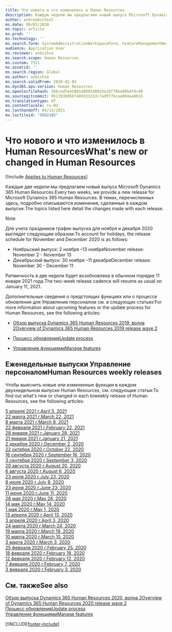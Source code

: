 ```yaml
---
title: Что нового и что изменилось в Human Resources
description: Каждую неделю мы предлагаем новый выпуск Microsoft Dynamics 365 Human Resources. В темах, перечисленных здесь, подробно описываются изменения, сделанные за каждую неделю.
author: andreabichsel
ms.date: 09/01/2020
ms.topic: article
ms.prod: ''
ms.technology: ''
ms.search.form: SystemAdministrationWorkspaceForm, FeatureManagementWorkspace
audience: Application User
ms.reviewer: anbichse
ms.search.scope: Human Resources
ms.custom: 7521
ms.assetid: ''
ms.search.region: Global
ms.author: anbichse
ms.search.validFrom: 2020-02-03
ms.dyn365.ops.version: Human Resources
ms.openlocfilehash: 2bbcedfe45801d0892d80d3e18f78be00bdfdc40
ms.sourcegitcommit: 951393b05bf409333cb3c7ad977bcaa804aa801b
ms.translationtype: HT
ms.contentlocale: ru-RU
ms.lasthandoff: 04/13/2021
ms.locfileid: "5892185"
---
```

# <a name="whats-new-or-changed-in-human-resources"></a><span data-ttu-id="c8df9-104">Что нового и что изменилось в Human Resources</span><span class="sxs-lookup"><span data-stu-id="c8df9-104">What's new or changed in Human Resources</span></span>

[!include [Applies to Human Resources](../includes/applies-to-hr.md)]

<span data-ttu-id="c8df9-105">Каждые две недели мы предлагаем новый выпуск Microsoft Dynamics 365 Human Resources.</span><span class="sxs-lookup"><span data-stu-id="c8df9-105">Every two weeks, we provide a new release for Microsoft Dynamics 365 Human Resources.</span></span> <span data-ttu-id="c8df9-106">В темах, перечисленных здесь, подробно описываются изменения, сделанные в каждом выпуске.</span><span class="sxs-lookup"><span data-stu-id="c8df9-106">The topics listed here detail the changes made with each release.</span></span>

>[!NOTE]
><span data-ttu-id="c8df9-107">Для учета праздников график выпуска для ноября и декабря 2020 выглядит следующим образом:</span><span class="sxs-lookup"><span data-stu-id="c8df9-107">To account for holidays, the release schedule for November and December 2020 is as follows:</span></span>
>
>- <span data-ttu-id="c8df9-108">Ноябрьский выпуск: 2 ноября –13 ноября</span><span class="sxs-lookup"><span data-stu-id="c8df9-108">November release: November 2 - November 13</span></span>
>- <span data-ttu-id="c8df9-109">Декабрьский выпуск: 30 ноября –11 декабря</span><span class="sxs-lookup"><span data-stu-id="c8df9-109">December release: November 30 - December 11</span></span>
> 
><span data-ttu-id="c8df9-110">Ритмичность в две недели будет возобновлена в обычном порядке 11 января 2021 года.</span><span class="sxs-lookup"><span data-stu-id="c8df9-110">The two-week release cadence will resume as usual on January 11, 2021.</span></span>

<span data-ttu-id="c8df9-111">Дополнительные сведения о предстоящих функциях или о процессе обновления для Управление персоналом см. в следующих статьях:</span><span class="sxs-lookup"><span data-stu-id="c8df9-111">For more information about upcoming features or the update process for Human Resources, see the following articles:</span></span> 

- [<span data-ttu-id="c8df9-112">Обзор выпуска Dynamics 365 Human Resources 2019, волна 2</span><span class="sxs-lookup"><span data-stu-id="c8df9-112">Overview of Dynamics 365 Human Resources 2019 release wave 2</span></span>](/dynamics365-release-plan/2019wave2/dynamics365-human-resources/)

- [<span data-ttu-id="c8df9-113">Процесс обновления</span><span class="sxs-lookup"><span data-stu-id="c8df9-113">Update process</span></span>](hr-admin-setup-update-process.md)

- [<span data-ttu-id="c8df9-114">Управление функциями</span><span class="sxs-lookup"><span data-stu-id="c8df9-114">Manage features</span></span>](hr-admin-manage-features.md)

## <a name="human-resources-weekly-releases"></a><span data-ttu-id="c8df9-115">Еженедельные выпуски Управление персоналом</span><span class="sxs-lookup"><span data-stu-id="c8df9-115">Human Resources weekly releases</span></span>

<span data-ttu-id="c8df9-116">Чтобы выяснить новые или измененные функции в каждом двухнедельном выпуске Human Resources, см. следующие статьи:</span><span class="sxs-lookup"><span data-stu-id="c8df9-116">To find out what's new or changed in each biweekly release of Human Resources, see the following articles:</span></span>

[<span data-ttu-id="c8df9-117">5 апреля 2021 г.</span><span class="sxs-lookup"><span data-stu-id="c8df9-117">April 5, 2021</span></span>](hr-whats-new-2021-04-05.md)</br>
[<span data-ttu-id="c8df9-118">22 марта 2021 г.</span><span class="sxs-lookup"><span data-stu-id="c8df9-118">March 22, 2021</span></span>](hr-whats-new-2021-03-22.md)</br>
[<span data-ttu-id="c8df9-119">8 марта 2021 г.</span><span class="sxs-lookup"><span data-stu-id="c8df9-119">March 8, 2021</span></span>](hr-whats-new-2021-03-08.md)</br>
[<span data-ttu-id="c8df9-120">22 февраля 2021 г.</span><span class="sxs-lookup"><span data-stu-id="c8df9-120">February 22, 2021</span></span>](hr-whats-new-2021-02-22.md)</br>
[<span data-ttu-id="c8df9-121">28 января 2021 г.</span><span class="sxs-lookup"><span data-stu-id="c8df9-121">January 28, 2021</span></span>](hr-whats-new-2021-01-28.md)</br>
[<span data-ttu-id="c8df9-122">21 января 2021 г.</span><span class="sxs-lookup"><span data-stu-id="c8df9-122">January 21, 2021</span></span>](hr-whats-new-2021-01-21.md)</br>
[<span data-ttu-id="c8df9-123">2 декабря 2020 г.</span><span class="sxs-lookup"><span data-stu-id="c8df9-123">December 2, 2020</span></span>](hr-whats-new-2020-12-02.md)</br>
[<span data-ttu-id="c8df9-124">22 октября 2020 г.</span><span class="sxs-lookup"><span data-stu-id="c8df9-124">October 22, 2020</span></span>](hr-whats-new-2020-10-22.md)</br>
[<span data-ttu-id="c8df9-125">16 сентября 2020 г.</span><span class="sxs-lookup"><span data-stu-id="c8df9-125">September 16, 2020</span></span>](hr-whats-new-2020-09-16.md)</br>
[<span data-ttu-id="c8df9-126">3 сентября 2020 г.</span><span class="sxs-lookup"><span data-stu-id="c8df9-126">September 3, 2020</span></span>](hr-whats-new-2020-09-03.md)</br>
[<span data-ttu-id="c8df9-127">20 августа 2020 г.</span><span class="sxs-lookup"><span data-stu-id="c8df9-127">August 20, 2020</span></span>](hr-whats-new-2020-08-20.md)</br>
[<span data-ttu-id="c8df9-128">6 августа 2020 г.</span><span class="sxs-lookup"><span data-stu-id="c8df9-128">August 6, 2020</span></span>](hr-whats-new-2020-08-06.md)</br>
[<span data-ttu-id="c8df9-129">23 июля 2020 г.</span><span class="sxs-lookup"><span data-stu-id="c8df9-129">July 23, 2020</span></span>](hr-whats-new-2020-07-23.md)</br>
[<span data-ttu-id="c8df9-130">8 июля 2020 г.</span><span class="sxs-lookup"><span data-stu-id="c8df9-130">July 8, 2020</span></span>](hr-whats-new-2020-07-08.md)</br>
[<span data-ttu-id="c8df9-131">23 июня 2020 г.</span><span class="sxs-lookup"><span data-stu-id="c8df9-131">June 23, 2020</span></span>](hr-whats-new-2020-06-23.md)</br>
[<span data-ttu-id="c8df9-132">11 июня 2020 г.</span><span class="sxs-lookup"><span data-stu-id="c8df9-132">June 11, 2020</span></span>](hr-whats-new-2020-06-11.md)</br>
[<span data-ttu-id="c8df9-133">28 мая 2020 г.</span><span class="sxs-lookup"><span data-stu-id="c8df9-133">May 28, 2020</span></span>](hr-whats-new-2020-05-28.md)</br>
[<span data-ttu-id="c8df9-134">14 мая 2020 г.</span><span class="sxs-lookup"><span data-stu-id="c8df9-134">May 14, 2020</span></span>](hr-whats-new-2020-05-14.md)</br>
[<span data-ttu-id="c8df9-135">1 мая 2020 г.</span><span class="sxs-lookup"><span data-stu-id="c8df9-135">May 1, 2020</span></span>](hr-whats-new-2020-05-01.md)</br>
[<span data-ttu-id="c8df9-136">13 апреля 2020 г.</span><span class="sxs-lookup"><span data-stu-id="c8df9-136">April 13, 2020</span></span>](hr-whats-new-2020-04-13.md)</br>
[<span data-ttu-id="c8df9-137">3 апреля 2020 г.</span><span class="sxs-lookup"><span data-stu-id="c8df9-137">April 3, 2020</span></span>](hr-whats-new-2020-04-03.md)</br>
[<span data-ttu-id="c8df9-138">24 марта 2020 г.</span><span class="sxs-lookup"><span data-stu-id="c8df9-138">March 24, 2020</span></span>](hr-whats-new-2020-03-24.md)</br>
[<span data-ttu-id="c8df9-139">19 марта 2020 г.</span><span class="sxs-lookup"><span data-stu-id="c8df9-139">March 19, 2020</span></span>](hr-whats-new-2020-03-19.md)</br>
[<span data-ttu-id="c8df9-140">10 марта 2020 г.</span><span class="sxs-lookup"><span data-stu-id="c8df9-140">March 10, 2020</span></span>](hr-whats-new-2020-03-10.md)</br>
[<span data-ttu-id="c8df9-141">3 марта 2020 г.</span><span class="sxs-lookup"><span data-stu-id="c8df9-141">March 3, 2020</span></span>](hr-whats-new-2020-03-03.md)</br>
[<span data-ttu-id="c8df9-142">25 февраля 2020 г.</span><span class="sxs-lookup"><span data-stu-id="c8df9-142">February 25, 2020</span></span>](hr-whats-new-2020-02-25.md)</br>
[<span data-ttu-id="c8df9-143">18 февраля 2020 г.</span><span class="sxs-lookup"><span data-stu-id="c8df9-143">February 18, 2020</span></span>](hr-whats-new-2020-02-18.md)</br>
[<span data-ttu-id="c8df9-144">12 февраля 2020 г.</span><span class="sxs-lookup"><span data-stu-id="c8df9-144">February 12, 2020</span></span>](hr-whats-new-2020-02-12.md)</br>
[<span data-ttu-id="c8df9-145">7 февраля 2020 г.</span><span class="sxs-lookup"><span data-stu-id="c8df9-145">February 7, 2020</span></span>](hr-whats-new-2020-02-07.md)</br>
[<span data-ttu-id="c8df9-146">3 февраля 2020 г.</span><span class="sxs-lookup"><span data-stu-id="c8df9-146">February 3, 2020</span></span>](hr-whats-new-2020-02-03.md)

## <a name="see-also"></a><span data-ttu-id="c8df9-147">См. также</span><span class="sxs-lookup"><span data-stu-id="c8df9-147">See also</span></span>

[<span data-ttu-id="c8df9-148">Обзор выпуска Dynamics 365 Human Resources 2020, волна 2</span><span class="sxs-lookup"><span data-stu-id="c8df9-148">Overview of Dynamics 365 Human Resources 2020 release wave 2</span></span>](/dynamics365-release-plan/2020wave2/human-resources/dynamics365-human-resources/)</br>
[<span data-ttu-id="c8df9-149">Процесс обновления</span><span class="sxs-lookup"><span data-stu-id="c8df9-149">Update process</span></span>](hr-admin-setup-update-process.md)</br>
[<span data-ttu-id="c8df9-150">Управление функциями</span><span class="sxs-lookup"><span data-stu-id="c8df9-150">Manage features</span></span>](hr-admin-manage-features.md)


[!INCLUDE[footer-include](../includes/footer-banner.md)]